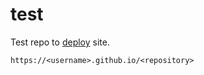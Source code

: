 # test
Test repo to [deploy](https://docs.github.com/en/pages/getting-started-with-github-pages/about-github-pages) site.

```https://<username>.github.io/<repository>```
